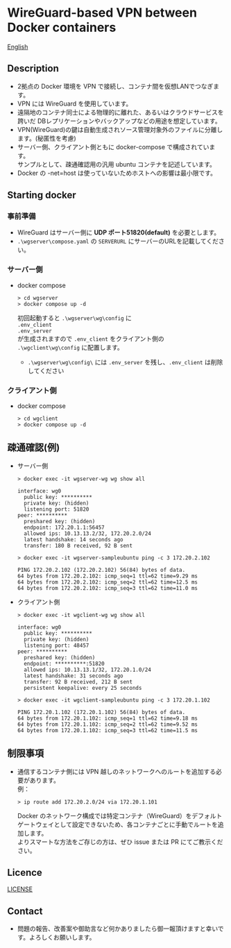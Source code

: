 # WireGuard-based VPN between Docker containers

[English](/README.md)

## Description

- 2拠点の Docker 環境を VPN で接続し、コンテナ間を仮想LANでつなぎます。
- VPN には WireGuard を使用しています。
- 遠隔地のコンテナ同士による物理的に離れた、あるいはクラウドサービスを跨いだ DBレプリケーションやバックアップなどの用途を想定しています。
- VPN(WireGuard)の鍵は自動生成されソース管理対象外のファイルに分離します。(秘匿性を考慮)
- サーバー側、クライアント側ともに docker-compose で構成されています。  
  サンプルとして、疎通確認用の汎用 ubuntu コンテナを記述しています。
- Docker の -net=host は使っていないためホストへの影響は最小限です。

## Starting docker

### 事前準備
- WireGuard はサーバー側に **UDP ポート51820(default)** を必要とします。
- `.\wgserver\compose.yaml` の `SERVERURL` にサーバーのURLを記載してください。

### サーバー側
- docker compose
  ```
  > cd wgserver
  > docker compose up -d
  ```

  初回起動すると `.\wgserver\wg\config` に  
  `.env_client`  
  `.env_server`  
  が生成されますので `.env_client` をクライアント側の `.\wgclient\wg\config` に配置します。  
    - `.\wgserver\wg\config\` には `.env_server` を残し、`.env_client` は削除してください

### クライアント側
- docker compose
  ```
  > cd wgclient
  > docker compose up -d
  ```

## 疎通確認(例)

- サーバー側
  ```
  > docker exec -it wgserver-wg wg show all
  
  interface: wg0
    public key: **********
    private key: (hidden)
    listening port: 51820
  peer: **********
    preshared key: (hidden)
    endpoint: 172.20.1.1:56457
    allowed ips: 10.13.13.2/32, 172.20.2.0/24
    latest handshake: 14 seconds ago
    transfer: 180 B received, 92 B sent
  ```

  ```
  > docker exec -it wgserver-sampleubuntu ping -c 3 172.20.2.102

  PING 172.20.2.102 (172.20.2.102) 56(84) bytes of data.
  64 bytes from 172.20.2.102: icmp_seq=1 ttl=62 time=9.29 ms
  64 bytes from 172.20.2.102: icmp_seq=2 ttl=62 time=12.5 ms
  64 bytes from 172.20.2.102: icmp_seq=3 ttl=62 time=11.0 ms
  ```

- クライアント側
  ```
  > docker exec -it wgclient-wg wg show all
  
  interface: wg0
    public key: **********
    private key: (hidden)
    listening port: 48457
  peer: **********
    preshared key: (hidden)
    endpoint: **********:51820
    allowed ips: 10.13.13.1/32, 172.20.1.0/24
    latest handshake: 31 seconds ago
    transfer: 92 B received, 212 B sent
    persistent keepalive: every 25 seconds
  ```

  ```
  > docker exec -it wgclient-sampleubuntu ping -c 3 172.20.1.102

  PING 172.20.1.102 (172.20.1.102) 56(84) bytes of data.
  64 bytes from 172.20.1.102: icmp_seq=1 ttl=62 time=9.18 ms
  64 bytes from 172.20.1.102: icmp_seq=2 ttl=62 time=9.52 ms
  64 bytes from 172.20.1.102: icmp_seq=3 ttl=62 time=11.5 ms
  ```

## 制限事項
- 通信するコンテナ側には VPN 越しのネットワークへのルートを追加する必要があります。  
  例：
  ```
  > ip route add 172.20.2.0/24 via 172.20.1.101
  ```
  Docker のネットワーク構成では特定コンテナ（WireGuard）をデフォルトゲートウェイとして設定できないため、各コンテナごとに手動でルートを追加します。  
  よりスマートな方法をご存じの方は、ぜひ issue または PR にてご教示ください。

## Licence
[LICENSE](/LICENSE)

## Contact
- 問題の報告、改善案や御助言など何かありましたら御一報頂けますと幸いです。よろしくお願いします。